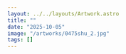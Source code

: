 ```yaml
---
layout: ../../layouts/Artwork.astro
title: ""
date: "2025-10-05"
image: "/artworks/0475shu_2.jpg"
tags: []
---
```


